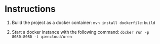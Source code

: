 # Instructions

1. Build the project as a docker container: `mvn install dockerfile:build`

2. Start a docker instance with the following command: `docker run -p 8080:8080 -t qiencloud/uren`
